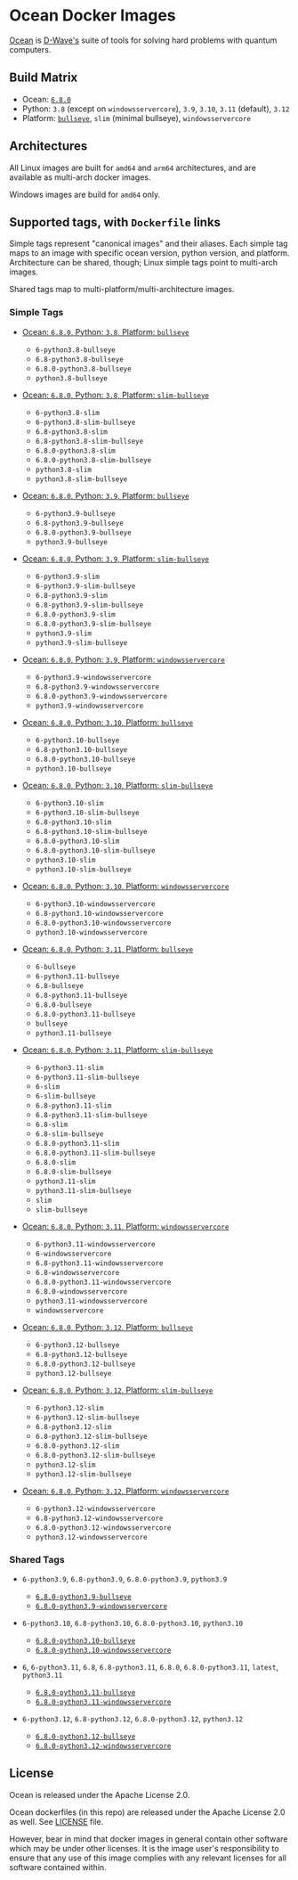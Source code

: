 # Ocean Docker Images

[Ocean](https://docs.ocean.dwavesys.com/en/stable) is
[D-Wave's](<https://www.dwavesys.com>) suite of tools for solving hard problems
with quantum computers.


## Build Matrix

- Ocean: [`6.8.0`](https://github.com/dwavesystems/dwave-ocean-sdk/releases/6.8.0)
- Python: `3.8` (except on `windowsservercore`), `3.9`, `3.10`, `3.11` (default), `3.12`
- Platform: [`bullseye`](https://wiki.debian.org/DebianBullseye), `slim` (minimal bullseye), `windowsservercore`


## Architectures

All Linux images are built for `amd64` and `arm64` architectures, and are available
as multi-arch docker images.

Windows images are build for `amd64` only.


## Supported tags, with `Dockerfile` links

Simple tags represent "canonical images" and their aliases. Each simple tag maps
to an image with specific ocean version, python version, and platform.
Architecture can be shared, though; Linux simple tags point to multi-arch images.

Shared tags map to multi-platform/multi-architecture images.

### Simple Tags

- [Ocean: `6.8.0`, Python: `3.8`, Platform: `bullseye`](https://github.com/dwavesystems/ocean-docker/blob/master/dockerfiles/6/python3.8/bullseye/Dockerfile)
  - `6-python3.8-bullseye`
  - `6.8-python3.8-bullseye`
  - `6.8.0-python3.8-bullseye`
  - `python3.8-bullseye`

- [Ocean: `6.8.0`, Python: `3.8`, Platform: `slim-bullseye`](https://github.com/dwavesystems/ocean-docker/blob/master/dockerfiles/6/python3.8/slim-bullseye/Dockerfile)
  - `6-python3.8-slim`
  - `6-python3.8-slim-bullseye`
  - `6.8-python3.8-slim`
  - `6.8-python3.8-slim-bullseye`
  - `6.8.0-python3.8-slim`
  - `6.8.0-python3.8-slim-bullseye`
  - `python3.8-slim`
  - `python3.8-slim-bullseye`

- [Ocean: `6.8.0`, Python: `3.9`, Platform: `bullseye`](https://github.com/dwavesystems/ocean-docker/blob/master/dockerfiles/6/python3.9/bullseye/Dockerfile)
  - `6-python3.9-bullseye`
  - `6.8-python3.9-bullseye`
  - `6.8.0-python3.9-bullseye`
  - `python3.9-bullseye`

- [Ocean: `6.8.0`, Python: `3.9`, Platform: `slim-bullseye`](https://github.com/dwavesystems/ocean-docker/blob/master/dockerfiles/6/python3.9/slim-bullseye/Dockerfile)
  - `6-python3.9-slim`
  - `6-python3.9-slim-bullseye`
  - `6.8-python3.9-slim`
  - `6.8-python3.9-slim-bullseye`
  - `6.8.0-python3.9-slim`
  - `6.8.0-python3.9-slim-bullseye`
  - `python3.9-slim`
  - `python3.9-slim-bullseye`

- [Ocean: `6.8.0`, Python: `3.9`, Platform: `windowsservercore`](https://github.com/dwavesystems/ocean-docker/blob/master/dockerfiles/6/python3.9/windowsservercore/Dockerfile)
  - `6-python3.9-windowsservercore`
  - `6.8-python3.9-windowsservercore`
  - `6.8.0-python3.9-windowsservercore`
  - `python3.9-windowsservercore`

- [Ocean: `6.8.0`, Python: `3.10`, Platform: `bullseye`](https://github.com/dwavesystems/ocean-docker/blob/master/dockerfiles/6/python3.10/bullseye/Dockerfile)
  - `6-python3.10-bullseye`
  - `6.8-python3.10-bullseye`
  - `6.8.0-python3.10-bullseye`
  - `python3.10-bullseye`

- [Ocean: `6.8.0`, Python: `3.10`, Platform: `slim-bullseye`](https://github.com/dwavesystems/ocean-docker/blob/master/dockerfiles/6/python3.10/slim-bullseye/Dockerfile)
  - `6-python3.10-slim`
  - `6-python3.10-slim-bullseye`
  - `6.8-python3.10-slim`
  - `6.8-python3.10-slim-bullseye`
  - `6.8.0-python3.10-slim`
  - `6.8.0-python3.10-slim-bullseye`
  - `python3.10-slim`
  - `python3.10-slim-bullseye`

- [Ocean: `6.8.0`, Python: `3.10`, Platform: `windowsservercore`](https://github.com/dwavesystems/ocean-docker/blob/master/dockerfiles/6/python3.10/windowsservercore/Dockerfile)
  - `6-python3.10-windowsservercore`
  - `6.8-python3.10-windowsservercore`
  - `6.8.0-python3.10-windowsservercore`
  - `python3.10-windowsservercore`

- [Ocean: `6.8.0`, Python: `3.11`, Platform: `bullseye`](https://github.com/dwavesystems/ocean-docker/blob/master/dockerfiles/6/python3.11/bullseye/Dockerfile)
  - `6-bullseye`
  - `6-python3.11-bullseye`
  - `6.8-bullseye`
  - `6.8-python3.11-bullseye`
  - `6.8.0-bullseye`
  - `6.8.0-python3.11-bullseye`
  - `bullseye`
  - `python3.11-bullseye`

- [Ocean: `6.8.0`, Python: `3.11`, Platform: `slim-bullseye`](https://github.com/dwavesystems/ocean-docker/blob/master/dockerfiles/6/python3.11/slim-bullseye/Dockerfile)
  - `6-python3.11-slim`
  - `6-python3.11-slim-bullseye`
  - `6-slim`
  - `6-slim-bullseye`
  - `6.8-python3.11-slim`
  - `6.8-python3.11-slim-bullseye`
  - `6.8-slim`
  - `6.8-slim-bullseye`
  - `6.8.0-python3.11-slim`
  - `6.8.0-python3.11-slim-bullseye`
  - `6.8.0-slim`
  - `6.8.0-slim-bullseye`
  - `python3.11-slim`
  - `python3.11-slim-bullseye`
  - `slim`
  - `slim-bullseye`

- [Ocean: `6.8.0`, Python: `3.11`, Platform: `windowsservercore`](https://github.com/dwavesystems/ocean-docker/blob/master/dockerfiles/6/python3.11/windowsservercore/Dockerfile)
  - `6-python3.11-windowsservercore`
  - `6-windowsservercore`
  - `6.8-python3.11-windowsservercore`
  - `6.8-windowsservercore`
  - `6.8.0-python3.11-windowsservercore`
  - `6.8.0-windowsservercore`
  - `python3.11-windowsservercore`
  - `windowsservercore`

- [Ocean: `6.8.0`, Python: `3.12`, Platform: `bullseye`](https://github.com/dwavesystems/ocean-docker/blob/master/dockerfiles/6/python3.12/bullseye/Dockerfile)
  - `6-python3.12-bullseye`
  - `6.8-python3.12-bullseye`
  - `6.8.0-python3.12-bullseye`
  - `python3.12-bullseye`

- [Ocean: `6.8.0`, Python: `3.12`, Platform: `slim-bullseye`](https://github.com/dwavesystems/ocean-docker/blob/master/dockerfiles/6/python3.12/slim-bullseye/Dockerfile)
  - `6-python3.12-slim`
  - `6-python3.12-slim-bullseye`
  - `6.8-python3.12-slim`
  - `6.8-python3.12-slim-bullseye`
  - `6.8.0-python3.12-slim`
  - `6.8.0-python3.12-slim-bullseye`
  - `python3.12-slim`
  - `python3.12-slim-bullseye`

- [Ocean: `6.8.0`, Python: `3.12`, Platform: `windowsservercore`](https://github.com/dwavesystems/ocean-docker/blob/master/dockerfiles/6/python3.12/windowsservercore/Dockerfile)
  - `6-python3.12-windowsservercore`
  - `6.8-python3.12-windowsservercore`
  - `6.8.0-python3.12-windowsservercore`
  - `python3.12-windowsservercore`


### Shared Tags

- `6-python3.9`, `6.8-python3.9`, `6.8.0-python3.9`, `python3.9`
  - [`6.8.0-python3.9-bullseye`](https://github.com/dwavesystems/ocean-docker/blob/master/dockerfiles/6/python3.9/bullseye/Dockerfile)
  - [`6.8.0-python3.9-windowsservercore`](https://github.com/dwavesystems/ocean-docker/blob/master/dockerfiles/6/python3.9/windowsservercore/Dockerfile)

- `6-python3.10`, `6.8-python3.10`, `6.8.0-python3.10`, `python3.10`
  - [`6.8.0-python3.10-bullseye`](https://github.com/dwavesystems/ocean-docker/blob/master/dockerfiles/6/python3.10/bullseye/Dockerfile)
  - [`6.8.0-python3.10-windowsservercore`](https://github.com/dwavesystems/ocean-docker/blob/master/dockerfiles/6/python3.10/windowsservercore/Dockerfile)

- `6`, `6-python3.11`, `6.8`, `6.8-python3.11`, `6.8.0`, `6.8.0-python3.11`, `latest`, `python3.11`
  - [`6.8.0-python3.11-bullseye`](https://github.com/dwavesystems/ocean-docker/blob/master/dockerfiles/6/python3.11/bullseye/Dockerfile)
  - [`6.8.0-python3.11-windowsservercore`](https://github.com/dwavesystems/ocean-docker/blob/master/dockerfiles/6/python3.11/windowsservercore/Dockerfile)

- `6-python3.12`, `6.8-python3.12`, `6.8.0-python3.12`, `python3.12`
  - [`6.8.0-python3.12-bullseye`](https://github.com/dwavesystems/ocean-docker/blob/master/dockerfiles/6/python3.12/bullseye/Dockerfile)
  - [`6.8.0-python3.12-windowsservercore`](https://github.com/dwavesystems/ocean-docker/blob/master/dockerfiles/6/python3.12/windowsservercore/Dockerfile)



## License

Ocean is released under the Apache License 2.0.

Ocean dockerfiles (in this repo) are released under the Apache License 2.0 as well.
See [LICENSE](./LICENSE) file.

However, bear in mind that docker images in general contain other software which
may be under other licenses. It is the image user's responsibility to ensure
that any use of this image complies with any relevant licenses for all software
contained within.
